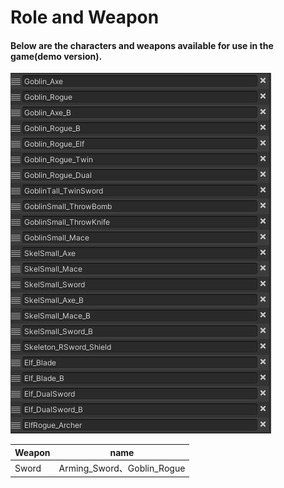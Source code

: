 # Role and Weapon



#### Below are the characters and weapons available for use in the game(demo version).

![image-20221103092644955](role-and-weapon/image-20221103092644955.png)







| Weapon | name                       |
| ------ | -------------------------- |
| Sword  | Arming_Sword、Goblin_Rogue |

